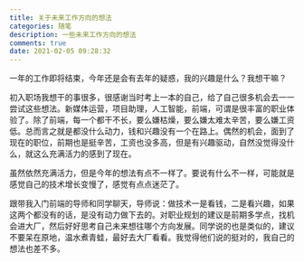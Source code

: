 ```yaml
---
title: 关于未来工作方向的想法
categories: 随笔
description: 一些未来工作方向的想法
comments: true
date: 2021-02-05 09:28:32
---
```

一年的工作即将结束，今年还是会有去年的疑惑，我的兴趣是什么？我想干嘛？

初入职场我想干的事很多，很感谢当时考上一本的自己，给了自己很多机会去一一尝试这些想法。新媒体运营，项目助理，人工智能，前端，可谓是很丰富的职业体验了。除了前端，每一个都干不长，要么嫌枯燥，要么嫌太难太辛苦，要么嫌工资低。总而言之就是都没什么动力，钱和兴趣没有一个在路上。偶然的机会，面到了现在的职位，前期也是挺辛苦，工资也没多高，但是有兴趣驱动，自然没觉得没什么，就这么充满活力的感到了现在。

虽然依然充满活力，但是今年的想法有点不一样了。要说有什么不一样，可能就是感觉自己的技术增长变慢了，感觉有点点迷茫了。

跟带我入门前端的导师和同学聊天，导师说：做技术一是看钱，二是看兴趣，如果这两个都没有的话，是没有动力做下去的。对职业规划的建议是前期多学点，找机会进大厂，然后好好思考自己未来想往哪个方向发展。同学说的也是类似的，建议不要呆在原地，温水煮青蛙，最好去大厂看看。我觉得他们说的挺对的，我自己的想法也差不多。